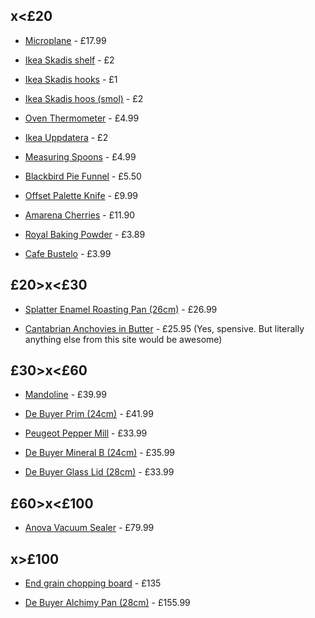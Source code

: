 ## x<£20

 - [Microplane](https://www.souschef.co.uk/products/microplane-cinnamon-orange-premium-zester) - £17.99

 - [Ikea Skadis shelf](https://www.ikea.com/gb/en/p/skadis-display-shelf-white-20591841/) - £2

 - [Ikea Skadis hooks](https://www.ikea.com/gb/en/p/skadis-hook-white-50335618/) - £1

 - [Ikea Skadis hoos (smol)](https://www.ikea.com/gb/en/p/skadis-hook-white-20320802/) - £2

 - [Oven Thermometer](https://www.souschef.co.uk/products/oven-thermometer) - £4.99

 - [Ikea Uppdatera](https://www.ikea.com/gb/en/p/uppdatera-box-white-20546467/) - £2

 - [Measuring Spoons](https://www.souschef.co.uk/products/set-of-4-stainless-steel-measuring-spoons) - £4.99

 - [Blackbird Pie Funnel](https://www.souschef.co.uk/products/blackbird-pie-funnel) - £5.50

 - [Offset Palette Knife](https://www.souschef.co.uk/products/silikomart-offset-palette-knife-medium) - £9.99

 - [Amarena Cherries](https://www.souschef.co.uk/products/fabbri-amarena-cherries-in-syrup-opaline-jar-600g) - £11.90

 - [Royal Baking Powder](https://www.souschef.co.uk/products/royal-baking-powder-tin) - £3.89

 - [Cafe Bustelo](https://www.americangrocer.co.uk/products/cafe-bustelo-espresso-6ct) - £3.99

## £20>x<£30

 - [Splatter Enamel Roasting Pan (26cm)](https://www.souschef.co.uk/products/splatter-fest-enamel-roasting-and-serving-dish-yellow-21cm?variant=39400465727546) - £26.99

 - [Cantabrian Anchovies in Butter](https://www.thetinnedfishmarket.com/products/large-cantabrian-anchovies-in-butter-14-fillets?_pos=1&_sid=a498aa882&_ss=r) - £25.95 (Yes, spensive. But literally anything else from this site would be awesome)

## £30>x<£60

 - [Mandoline](https://www.souschef.co.uk/products/japanese-mandoline) - £39.99

 - [De Buyer Prim (24cm)](https://www.souschef.co.uk/products/de-buyer-prim-appety-stainless-steel-frying-pan-24cm) - £41.99

 - [Peugeot Pepper Mill](https://www.souschef.co.uk/products/peugeot-paris-natural-pepper-mill) - £33.99

 - [De Buyer Mineral B (24cm)](https://www.souschef.co.uk/products/de-buyer-mineral-b-frying-pan-24cm?variant=40111157936186) - £35.99

 - [De Buyer Glass Lid (28cm)](https://www.souschef.co.uk/products/de-buyer-glass-lid-for-alchimy-range-14cm?variant=39398669844538) - £33.99

## £60>x<£100

 - [Anova Vacuum Sealer](https://www.souschef.co.uk/products/anova-sous-vide-vacuum-sealer) - £79.99

## x>£100

 - [End grain chopping board](https://www.hardwoodchoppingboards.co.uk/product/oak-end-grain-chopping-board-14/) - £135

 - [De Buyer Alchimy Pan (28cm)](https://www.souschef.co.uk/products/de-buyer-alchimy-saute-pan-24cm-straight?variant=39398667092026) - £155.99
